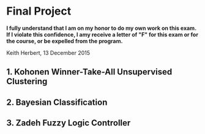 # Final Project

**I fully understand that I am on my honor to do my own work on this exam. If I violate this confidence, I amy receive a letter of "F" for this exam or for the course, or be expelled from the program.**

Keith Herbert, 13 December 2015

## 1. Kohonen Winner-Take-All Unsupervised Clustering



## 2. Bayesian Classification


## 3. Zadeh Fuzzy Logic Controller
